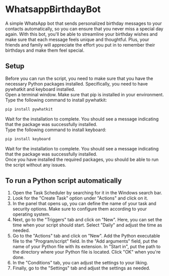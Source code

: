 # WhatsappBirthdayBot

A simple WhatsApp bot that sends personalized birthday messages to your contacts automatically, so you can ensure that you never miss a special day again. With this bot, you'll be able to streamline your birthday wishes and make sure that each message feels unique and thoughtful. Plus, your friends and family will appreciate the effort you put in to remember their birthdays and make them feel special.

## Setup
Before you can run the script, you need to make sure that you have the necessary Python packages installed. Specifically, you need to have pywhatkit and keyboard installed.   
Open a terminal window. Make sure that pip is installed in your environment.  
Type the following command to install pywhatkit: 
```bash 
pip install pywhatkit 
```
Wait for the installation to complete. You should see a message indicating that the package was successfully installed.  
Type the following command to install keyboard:  
```bash
pip install keyboard  
```
Wait for the installation to complete. You should see a message indicating that the package was successfully installed.  
Once you have installed the required packages, you should be able to run the script without any issues.  


## To run a Python script automatically

1.	Open the Task Scheduler by searching for it in the Windows search bar.
2.	Look for the "Create Task" option under "Actions" and click on it.
3.	In the panel that opens up, you can define the name of your task and security options. Make sure to configure them according to your operating system.
4.	Next, go to the "Triggers" tab and click on "New". Here, you can set the time when your script should start. Select "Daily" and adjust the time as needed.
5.	Go to the "Actions" tab and click on "New". Add the Python executable file to the "Program/script" field. In the "Add arguments" field, put the name of your Python file with its extension. In "Start in", put the path to the directory where your Python file is located. Click "OK" when you're done.
6.	In the "Conditions" tab, you can adjust the settings to your liking.
7.	Finally, go to the "Settings" tab and adjust the settings as needed.
